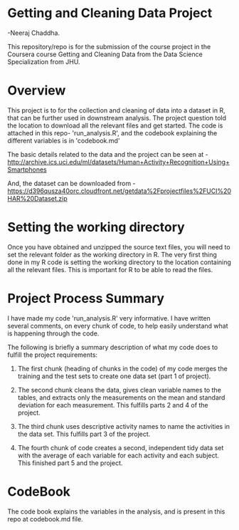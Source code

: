 # Getting and Cleaning Data Project

-Neeraj Chaddha.

This repository/repo is for the submission of the course project in the Coursera course Getting and Cleaning Data from the Data Science Specialization from JHU.


# Overview

This project is to for the collection and cleaning of data into a dataset in R, that can be further used in downstream analysis.
The project question told the location to download all the relevant files and get started.
The code is attached in this repo- 'run_analysis.R', and the codebook explaining the different variables is in 'codebook.md'

The basic details related to the data and the project can be seen at - http://archive.ics.uci.edu/ml/datasets/Human+Activity+Recognition+Using+Smartphones

And, the dataset can be downloaded from - https://d396qusza40orc.cloudfront.net/getdata%2Fprojectfiles%2FUCI%20HAR%20Dataset.zip


# Setting the working directory

Once you have obtained and unzipped the source text files, you will need to set the relevant folder as the working directory in R.
The very first thing done in my R code is setting the working directory to the location containing all the relevant files. This is important for R to be able to read the files.


# Project Process Summary

I have made my code 'run_analysis.R' very informative. I have written several comments, on every chunk of code, to help easily understand what is happening through the code.

The following is briefly a summary description of what my code does to fulfill the project requirements:

1) The first chunk (heading of chunks in the code) of my code merges the training and the test sets to create one data set (part 1 of project).

2) The second chunk cleans the data, gives clean variable names to the tables, and extracts only the measurements on the mean and standard deviation for each measurement. This fulfills parts 2 and 4 of the project.

3) The third chunk uses descriptive activity names to name the activities in the data set. This fulfills part 3 of the project.

4) The fourth chunk of code creates a second, independent tidy data set with the average of each variable for each activity and each subject. This finished part 5 and the project.

# CodeBook

The code book explains the variables in the analysis, and is present in this repo at codebook.md file.